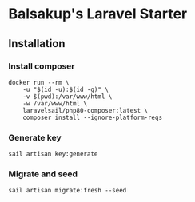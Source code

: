 # Balsakup's Laravel Starter

## Installation

### Install composer
```shell
docker run --rm \
    -u "$(id -u):$(id -g)" \
    -v $(pwd):/var/www/html \
    -w /var/www/html \
    laravelsail/php80-composer:latest \
    composer install --ignore-platform-reqs
```

### Generate key
```shell
sail artisan key:generate
```

### Migrate and seed
```shell
sail artisan migrate:fresh --seed
```
